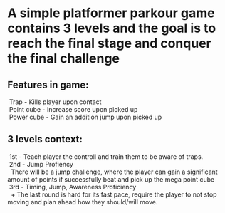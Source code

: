 
# A simple platformer parkour game contains 3 levels and the goal is to reach the final stage and conquer the final challenge

## Features in game:
&nbsp;Trap - Kills player upon contact  
&nbsp;Point cube - Increase score upon picked up  
&nbsp;Power cube - Gain an addition jump upon picked up

## 3 levels context:
&nbsp;1st - Teach player the controll and train them to be aware of traps.  
&nbsp;2nd - Jump Profiency  
&nbsp;&nbsp;There will be a jump challenge, where the player can gain a significant amount of points if successfully beat and pick up the mega point cube  
&nbsp;3rd - Timing, Jump, Awareness Proficiency  
&nbsp;&nbsp;+ The last round is hard for its fast pace, require the player to not stop moving and plan ahead how they should/will move.
